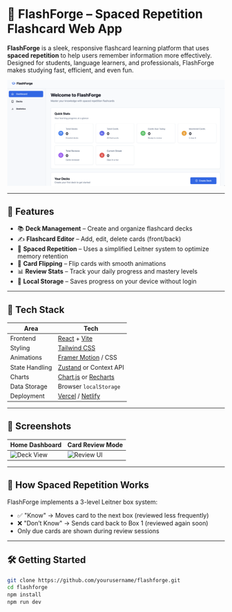 # 🧠 FlashForge – Spaced Repetition Flashcard Web App

**FlashForge** is a sleek, responsive flashcard learning platform that uses **spaced repetition** to help users remember information more effectively. Designed for students, language learners, and professionals, FlashForge makes studying fast, efficient, and even fun.

![FlashForge UI Screenshot](UI.png) <!-- Replace with your actual screenshot file -->

---

## 🚀 Features

- 📚 **Deck Management** – Create and organize flashcard decks  
- ✍️ **Flashcard Editor** – Add, edit, delete cards (front/back)  
- 🔁 **Spaced Repetition** – Uses a simplified Leitner system to optimize memory retention  
- 🎴 **Card Flipping** – Flip cards with smooth animations  
- 📊 **Review Stats** – Track your daily progress and mastery levels  
- 💾 **Local Storage** – Saves progress on your device without login  

---

## 🧰 Tech Stack

| Area           | Tech                          |
|----------------|-------------------------------|
| Frontend       | [React](https://reactjs.org/) + [Vite](https://vitejs.dev/)  
| Styling        | [Tailwind CSS](https://tailwindcss.com/)  
| Animations     | [Framer Motion](https://www.framer.com/motion/) / CSS  
| State Handling | [Zustand](https://github.com/pmndrs/zustand) or Context API  
| Charts         | [Chart.js](https://www.chartjs.org/) or [Recharts](https://recharts.org/)  
| Data Storage   | Browser `localStorage`  
| Deployment     | [Vercel](https://vercel.com/) / [Netlify](https://www.netlify.com/)  

---

## 📸 Screenshots

| Home Dashboard | Card Review Mode |
|----------------|------------------|
| ![Deck View](./screenshots/home.png) | ![Review UI](./screenshots/review.png) |

---

## 🧠 How Spaced Repetition Works

FlashForge implements a 3-level Leitner box system:
- ✅ "Know" → Moves card to the next box (reviewed less frequently)
- ❌ "Don’t Know" → Sends card back to Box 1 (reviewed again soon)
- Only due cards are shown during review sessions

---

## 🛠️ Getting Started

```bash
git clone https://github.com/yourusername/flashforge.git
cd flashforge
npm install
npm run dev

